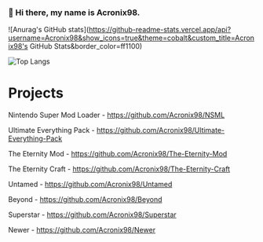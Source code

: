 ### 👋 Hi there, my name is Acronix98. 

![Anurag's GitHub stats](https://github-readme-stats.vercel.app/api?username=Acronix98&show_icons=true&theme=cobalt&custom_title=Acronix98's GitHub Stats&border_color=ff1100)

![Top Langs](https://github-readme-stats.vercel.app/api/top-langs/?username=Acronix98&langs_count=7)

# Projects

Nintendo Super Mod Loader - https://github.com/Acronix98/NSML

Ultimate Everything Pack - https://github.com/Acronix98/Ultimate-Everything-Pack

The Eternity Mod - https://github.com/Acronix98/The-Eternity-Mod

The Eternity Craft - https://github.com/Acronix98/The-Eternity-Craft

Untamed - https://github.com/Acronix98/Untamed

Beyond - https://github.com/Acronix98/Beyond

Superstar - https://github.com/Acronix98/Superstar

Newer - https://github.com/Acronix98/Newer
